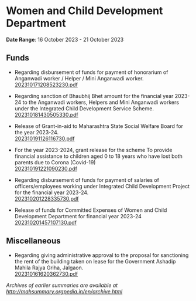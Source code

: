 # Women and Child Development Department

**Date Range**: 16 October 2023 - 21 October 2023


## Funds
- Regarding disbursement of funds for payment of honorarium of Anganwadi worker / Helper / Mini Anganwadi worker.\
  [202310171208523230.pdf](https://gr.maharashtra.gov.in/Site/Upload/Government%20Resolutions/English/202310171208523230.pdf)

- Regarding sanction of Bhaubhij Bhet amount for the financial year 2023-24 to the Anganwadi workers, Helpers and Mini Anganwadi workers under the Integrated Child Development Service Scheme.\
  [202310181430505330.pdf](https://gr.maharashtra.gov.in/Site/Upload/Government%20Resolutions/English/202310181430505330.pdf)

- Release of Grant-in-aid to Maharashtra State Social Welfare Board for the year 2023-24.\
  [202310191126116730.pdf](https://gr.maharashtra.gov.in/Site/Upload/Government%20Resolutions/English/202310191126116730.pdf)

- For the year 2023-2024, grant release for the scheme To provide financial assistance to children aged 0 to 18 years who have lost both parents due to Corona (Covid-19)\
  [202310191221090230.pdf](https://gr.maharashtra.gov.in/Site/Upload/Government%20Resolutions/English/202310191221090230.pdf)

- Regarding disbursement of funds for payment of salaries of officers/employees working under Integrated Child Development Project for the financial year 2023-24.\
  [202310201228335730.pdf](https://gr.maharashtra.gov.in/Site/Upload/Government%20Resolutions/English/202310201228335730.pdf)

- Release of funds for Committed Expenses of Women and Child Development Department for financial year 2023-24\
  [202310201457107130.pdf](https://gr.maharashtra.gov.in/Site/Upload/Government%20Resolutions/English/202310201457107130.pdf)

## Miscellaneous
- Regarding giving administrative approval to the proposal for sanctioning the rent of the building taken on lease for the Government Ashadip Mahila Rajya Griha, Jalgaon.\
  [202310161620362730.pdf](https://gr.maharashtra.gov.in/Site/Upload/Government%20Resolutions/English/202310161620362730.pdf)


*Archives of earlier summaries are available at http://mahsummary.orgpedia.in/en/archive.html*